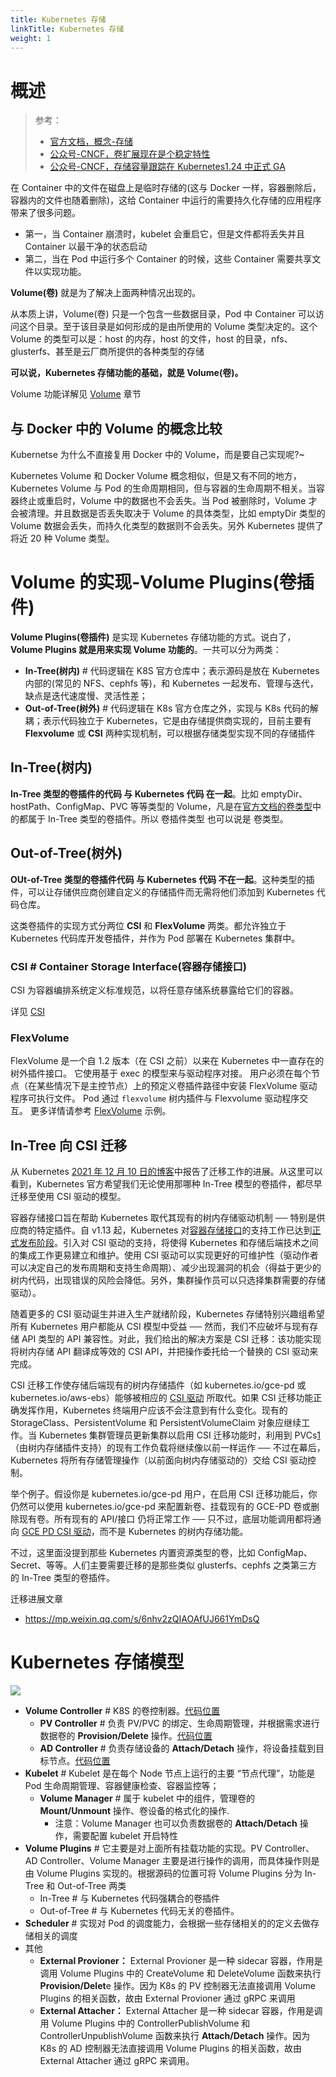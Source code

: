 ```yaml
---
title: Kubernetes 存储
linkTitle: Kubernetes 存储
weight: 1
---
```


# 概述

> 参考：
>
> - [官方文档，概念-存储](https://kubernetes.io/docs/concepts/storage/)
> - [公众号-CNCF，卷扩展现在是个稳定特性](https://mp.weixin.qq.com/s/hNR5XkMeZbDVInUOX_5MAg)
> - [公众号-CNCF，存储容量跟踪在 Kubernetes1.24 中正式 GA](https://mp.weixin.qq.com/s/EBghRVRQvnPSTf4YdCkp2w)

在 Container 中的文件在磁盘上是临时存储的(这与 Docker 一样，容器删除后，容器内的文件也随着删除)，这给 Container 中运行的需要持久化存储的应用程序带来了很多问题。

- 第一，当 Container 崩溃时，kubelet 会重启它，但是文件都将丢失并且 Container 以最干净的状态启动
- 第二，当在 Pod 中运行多个 Container 的时候，这些 Container 需要共享文件以实现功能。

**Volume(卷)** 就是为了解决上面两种情况出现的。

从本质上讲，Volume(卷) 只是一个包含一些数据目录，Pod 中 Container 可以访问这个目录。至于该目录是如何形成的是由所使用的 Volume 类型决定的。这个 Volume 的类型可以是：host 的内存，host 的文件，host 的目录，nfs、glusterfs、甚至是云厂商所提供的各种类型的存储

**可以说，Kubernetes 存储功能的基础，就是 Volume(卷)。**

Volume 功能详解见 [Volume](/docs/10.云原生/Kubernetes/Kubernetes%20存储/Volume/Volume.md) 章节

## 与 Docker 中的 Volume 的概念比较

Kubernetse 为什么不直接复用 Docker 中的 Volume，而是要自己实现呢?~

Kubernetes Volume 和 Docker Volume 概念相似，但是又有不同的地方，Kubernetes Volume 与 Pod 的生命周期相同，但与容器的生命周期不相关。当容器终止或重启时，Volume 中的数据也不会丢失。当 Pod 被删除时，Volume 才会被清理。并且数据是否丢失取决于 Volume 的具体类型，比如 emptyDir 类型的 Volume 数据会丢失，而持久化类型的数据则不会丢失。另外 Kubernetes 提供了将近 20 种 Volume 类型。

# Volume 的实现-Volume Plugins(卷插件)

**Volume Plugins(卷插件)** 是实现 Kubernetes 存储功能的方式。说白了，**Volume Plugins 就是用来实现 Volume 功能的**。一共可以分为两类：

- **In-Tree(树内)** # 代码逻辑在 K8S 官方仓库中；表示源码是放在 Kubernetes 内部的(常见的 NFS、cephfs 等)，和 Kubernetes 一起发布、管理与迭代，缺点是迭代速度慢、灵活性差；
- **Out-of-Tree(树外)** # 代码逻辑在 K8s 官方仓库之外，实现与 K8s 代码的解耦；表示代码独立于 Kubernetes，它是由存储提供商实现的，目前主要有 **Flexvolume** 或 **CSI** 两种实现机制，可以根据存储类型实现不同的存储插件

## In-Tree(树内)

**In-Tree 类型的卷插件的代码 与 Kubernetes 代码 在一起**。比如 emptyDir、hostPath、ConfigMap、PVC 等等类型的 Volume，凡是在[官方文档的卷类型](https://kubernetes.io/docs/concepts/storage/volumes/)中的都属于 In-Tree 类型的卷插件。所以 卷插件类型 也可以说是 卷类型。

## Out-of-Tree(树外)

**OUt-of-Tree 类型的卷插件代码 与 Kubernetes 代码 不在一起**。这种类型的插件，可以让存储供应商创建自定义的存储插件而无需将他们添加到 Kubernetes 代码仓库。

这类卷插件的实现方式分两位 **CSI** 和 **FlexVolume** 两类。都允许独立于 Kubernetes 代码库开发卷插件，并作为 Pod 部署在 Kubernetes 集群中。

### CSI # Container Storage Interface(容器存储接口)

CSI 为容器编排系统定义标准规范，以将任意存储系统暴露给它们的容器。

详见 [CSI](/docs/10.云原生/Kubernetes/Kubernetes%20存储/CSI/CSI.md)

### FlexVolume

FlexVolume 是一个自 1.2 版本（在 CSI 之前）以来在 Kubernetes 中一直存在的树外插件接口。 它使用基于 exec 的模型来与驱动程序对接。 用户必须在每个节点（在某些情况下是主控节点）上的预定义卷插件路径中安装 FlexVolume 驱动程序可执行文件。
Pod 通过 `flexvolume` 树内插件与 Flexvolume 驱动程序交互。 更多详情请参考 [FlexVolume](https://github.com/kubernetes/community/blob/master/contributors/devel/sig-storage/flexvolume.md) 示例。

## In-Tree 向 CSI 迁移

从 Kubernetes [2021 年 12 月 10 日的博客](https://kubernetes.io/zh-cn/blog/2021/12/10/storage-in-tree-to-csi-migration-status-update/)中报告了迁移工作的进展。从这里可以看到，Kubernetes 官方希望我们无论使用那哪种 In-Tree 模型的卷插件，都尽早迁移至使用 CSI 驱动的模型。

容器存储接口旨在帮助 Kubernetes 取代其现有的树内存储驱动机制 ── 特别是供应商的特定插件。自 v1.13 起，Kubernetes 对[容器存储接口](https://github.com/container-storage-interface/spec/blob/master/spec.md#README)的支持工作已达到[正式发布阶段](https://kubernetes.io/blog/2019/01/15/container-storage-interface-ga/)。引入对 CSI 驱动的支持，将使得 Kubernetes 和存储后端技术之间的集成工作更易建立和维护。使用 CSI 驱动可以实现更好的可维护性（驱动作者可以决定自己的发布周期和支持生命周期）、减少出现漏洞的机会（得益于更少的树内代码，出现错误的风险会降低。另外，集群操作员可以只选择集群需要的存储驱动）。

随着更多的 CSI 驱动诞生并进入生产就绪阶段，Kubernetes 存储特别兴趣组希望所有 Kubernetes 用户都能从 CSI 模型中受益 ── 然而，我们不应破坏与现有存储 API 类型的 API 兼容性。对此，我们给出的解决方案是 CSI 迁移：该功能实现将树内存储 API 翻译成等效的 CSI API，并把操作委托给一个替换的 CSI 驱动来完成。

CSI 迁移工作使存储后端现有的树内存储插件（如 kubernetes.io/gce-pd 或 kubernetes.io/aws-ebs）能够被相应的 [CSI 驱动](https://kubernetes-csi.github.io/docs/introduction.html) 所取代。如果 CSI 迁移功能正确发挥作用，Kubernetes 终端用户应该不会注意到有什么变化。现有的 StorageClass、PersistentVolume 和 PersistentVolumeClaim 对象应继续工作。当 Kubernetes 集群管理员更新集群以启用 CSI 迁移功能时，利用到 PVCs[1](https://kubernetes.io/zh-cn/blog/2021/12/10/storage-in-tree-to-csi-migration-status-update/#fn:1)（由树内存储插件支持）的现有工作负载将继续像以前一样运作 ── 不过在幕后，Kubernetes 将所有存储管理操作（以前面向树内存储驱动的）交给 CSI 驱动控制。

举个例子。假设你是 kubernetes.io/gce-pd 用户，在启用 CSI 迁移功能后，你仍然可以使用 kubernetes.io/gce-pd 来配置新卷、挂载现有的 GCE-PD 卷或删除现有卷。所有现有的 API/接口 仍将正常工作 ── 只不过，底层功能调用都将通向 [GCE PD CSI 驱动](https://github.com/kubernetes-sigs/gcp-compute-persistent-disk-csi-driver)，而不是 Kubernetes 的树内存储功能。

不过，这里面没提到那些 Kubernetes 内置资源类型的卷，比如 ConfigMap、Secret、等等。人们主要需要迁移的是那些类似 glusterfs、cephfs 之类第三方的 In-Tree 类型的卷插件。

迁移进展文章

- <https://mp.weixin.qq.com/s/6nhv2zQIAOAfUJ661YmDsQ>

# Kubernetes 存储模型

![](https://notes-learning.oss-cn-beijing.aliyuncs.com/aplkpr/1616117503767-42e19ed6-fbd6-4b5b-bc38-db7e7a699432.jpeg)

- **Volume Controller** # K8S 的卷控制器。[代码位置](https://github.com/kubernetes/kubernetes/tree/master/pkg/controller/volume)
  - **PV Controller** # 负责 PV/PVC 的绑定、生命周期管理，并根据需求进行数据卷的 **Provision/Delete** 操作。[代码位置](https://github.com/kubernetes/kubernetes/tree/master/pkg/controller/volume/persistentvolume)
  - **AD Controller** # 负责存储设备的 **Attach/Detach** 操作，将设备挂载到目标节点。[代码位置](https://github.com/kubernetes/kubernetes/tree/master/pkg/controller/volume/attachdetach)
- **Kubelet** # Kubelet 是在每个 Node 节点上运行的主要 “节点代理”，功能是 Pod 生命周期管理、容器健康检查、容器监控等；
  - **Volume Manager** # 属于 kubelet 中的组件，管理卷的 **Mount/Unmount** 操作、卷设备的格式化的操作.
    - 注意：Volume Manager 也可以负责数据卷的 **Attach/Detach** 操作，需要配置 kubelet 开启特性
- **Volume Plugins** # 它主要是对上面所有挂载功能的实现。PV Controller、AD Controller、Volume Manager 主要是进行操作的调用，而具体操作则是由 Volume Plugins 实现的。根据源码的位置可将 Volume Plugins 分为 In-Tree 和 Out-of-Tree 两类
  - In-Tree # 与 Kubernetes 代码强耦合的卷插件
  - Out-of-Tree # 与 Kubernetes 代码无关的卷插件。
- **Scheduler** # 实现对 Pod 的调度能力，会根据一些存储相关的的定义去做存储相关的调度
- 其他
  - **External Provioner：** External Provioner 是一种 sidecar 容器，作用是调用 Volume Plugins 中的 CreateVolume 和 DeleteVolume 函数来执行 **Provision/Delet**e 操作。因为 K8s 的 PV 控制器无法直接调用 Volume Plugins 的相关函数，故由 External Provioner 通过 gRPC 来调用
  - **External Attacher：** External Attacher 是一种 sidecar 容器，作用是调用 Volume Plugins 中的 ControllerPublishVolume 和 ControllerUnpublishVolume 函数来执行 **Attach/Detach** 操作。因为 K8s 的 AD 控制器无法直接调用 Volume Plugins 的相关函数，故由 External Attacher 通过 gRPC 来调用。
